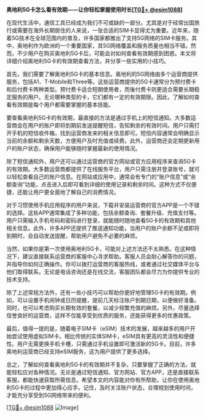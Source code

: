 **奥地利5G卡怎么看有效期——让你轻松掌握使用时长[[TG💪+ @esim1088](https://t.me/s/esim1088)]**

在现代生活中，通信工具已经成为我们不可或缺的一部分。尤其是对于经常出国旅行或需要在海外长期居住的人来说，一张合适的SIM卡显得尤为重要。近年来，随着5G技术在全球范围内的普及，许多国家都推出了支持5G网络的SIM卡服务。其中，奥地利作为欧洲的一个重要国家，其5G网络覆盖和服务质量也相当不错。然而，不少用户在购买奥地利5G卡后，可能会对如何查看有效期感到困惑。本文将详细介绍奥地利5G卡的有效期查看方法，并分享一些实用的小技巧。

首先，我们需要了解奥地利5G卡的基本信息。奥地利的5G网络由多个运营商提供服务，包括A1、T-Mobile和Three等。这些运营商提供的5G卡通常分为预付费卡和后付费卡两种类型。预付费卡适合短期使用者，而後付费卡则更适合需要长期稳定服务的用户。无论哪种类型的卡，它们都有一定的有效期限。因此，了解如何查看有效期是每个用户都需要掌握的基本技能。

要查看奥地利5G卡的有效期，最直接的方法是通过手机上的短信通知。大多数运营商会在用户的账户即将到期前发送提醒短信，告知剩余的有效时间。用户只需打开手机的短信收件箱，找到运营商发来的相关信息即可。短信内容通常会明确显示当前的余额和剩余天数，方便用户及时充值或续费。此外，运营商还会定期更新用户的账户状态，确保用户能够随时掌握最新的使用情况。

除了短信通知外，用户还可以通过运营商的官方网站或官方应用程序来查询5G卡的有效期。大多数运营商都提供了在线服务平台，用户只需注册并登录账号，就可以轻松查看自己的账户信息。在网站或应用中，通常会有专门的“账户信息”或“余额查询”功能，点击进入后即可看到详细的使用记录和剩余时间。这种方式不仅便捷，还能让用户更全面地了解自己的消费情况。

对于习惯使用手机应用程序的用户来说，下载并安装运营商的官方APP是一个不错的选择。这些APP通常集成了多种功能，包括余额查询、套餐升级、充值支付等。用户只需输入手机号码和密码进行登录，就能随时随地查看5G卡的有效期和其他相关信息。此外，许多APP还提供了推送通知功能，当用户的账户余额不足或即将到期时，会自动发送提醒，帮助用户避免不必要的麻烦。

当然，如果你是第一次使用奥地利5G卡，可能对上述方法还不太熟悉。在这种情况下，建议直接联系运营商的客服中心寻求帮助。客服人员会耐心解答你的问题，并指导你如何正确操作。你可以拨打运营商的客服热线，或者通过社交媒体平台与他们取得联系。无论是电话咨询还是在线交流，客服团队都会尽力为你提供专业的技术支持。

除了上述常规方法外，还有一些小技巧可以帮助你更好地管理5G卡的有效期。例如，可以设置手机闹钟或日历提醒，提前几天标注账户到期日期，以便做好准备。同时，也可以考虑购买长期有效的套餐，以减少频繁充值的麻烦。另外，尽量选择信誉良好的运营商，这样不仅能享受到优质的服务，还能获得更多的优惠政策。

最后，值得一提的是，随着电子SIM卡（eSIM）技术的发展，越来越多的用户开始尝试使用虚拟SIM卡。相比传统的实体SIM卡，eSIM具有更高的灵活性和便捷性。用户无需更换手机卡槽，只需通过手机设置即可激活新的5G卡。目前，许多奥地利运营商已经支持eSIM服务，这为用户提供了更多选择。

总之，了解如何查看奥地利5G卡的有效期并不复杂，只要掌握了正确的方法，就能轻松应对各种情况。无论是通过短信通知、官方网站、官方APP，还是直接联系客服，都能快速获取所需信息。希望本文的内容能对你有所帮助，让你在使用奥地利5G卡的过程中更加得心应手。记住，及时关注账户状态，合理规划使用时间，才能充分享受到5G网络带来的便利。

[[TG💪+ @esim1088](https://t.me/s/esim1088) ![Image](https://i.postimg.cc/4NQfJmqS/Snipaste-2025-05-13-00-14-12.png)]